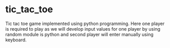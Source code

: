 # tic_tac_toe
Tic tac toe game implemented using python programming.
Here one player is required to play as we will develop input values for one player by using random module is python and second player will enter manually using keyboard.
